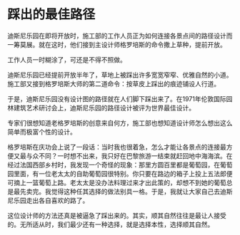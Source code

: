 # 踩出的最佳路径

迪斯尼乐园在即将开放时，施工部的工作人员正为如何连接各景点间的路径设计而一筹莫展。就在这时，他们接到主设计师格罗培斯的命令撒上草种，提前开放。 

工作人员一时糊涂了，可还是不得不照做。 

迪斯尼乐园已经提前开放半年了，草地上被踩出许多宽宽窄窄、优雅自然的小道。施工部又接到格罗培斯大师的第二道命令：按草皮上踩出的痕迹铺设人行道。 

于是，迪斯尼乐园没有设计图的路径就在人们脚下踩出来了。在1971年伦敦国际园林建筑艺术研讨会上，迪斯尼乐园的路径设计被评为世界最佳设计。 

专家们很想知道老格罗培斯的创意来自何方，施工部也想知道设计师怎么想出这么简单而极富个性的设计。 

格罗培斯在庆功会上说了一段话：当时我也很着急，怎么才能让各景点的连接最方便又最与众不同？一时想不出来，我只好在巴黎旅游一结束就赶回地中海海滨。在经过法国西部乡村时，我发现一个奇怪的现象：那里方圆百里都是葡萄园，在葡萄园里面，有一位老太太的自助葡萄园很特别。你只要在路边的箱子上投上五法郎便可摘上一篮葡萄上路。老太太是没办法料理过来才出此策的，却想不到她的葡萄总是最先卖完。我觉得这种任其选择的做法别具一格。于是，我就让大家自己去迪斯尼乐园走出各自喜欢的路了。 

这位设计师的方法还真是被逼急了踩出来的。其实，顺其自然往往是最让人接受的。无所适从时，我们最少还有一种选择，就是选择本性，选择顺其自然。
 